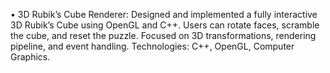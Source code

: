 •	3D Rubik’s Cube Renderer: Designed and implemented a fully interactive 3D Rubik’s Cube using OpenGL and C++. Users can rotate faces, scramble the cube, and reset the puzzle. Focused on 3D transformations, rendering pipeline, and event handling.  Technologies: C++, OpenGL, Computer Graphics.

